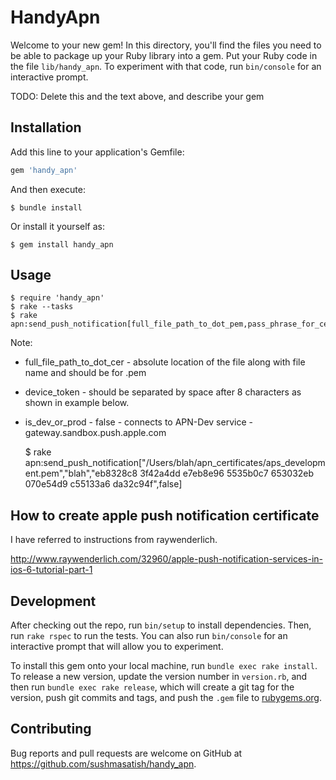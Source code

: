 # HandyApn

Welcome to your new gem! In this directory, you'll find the files you need to be able to package up your Ruby library into a gem. Put your Ruby code in the file `lib/handy_apn`. To experiment with that code, run `bin/console` for an interactive prompt.

TODO: Delete this and the text above, and describe your gem

## Installation

Add this line to your application's Gemfile:

```ruby
gem 'handy_apn'
```

And then execute:

    $ bundle install

Or install it yourself as:

    $ gem install handy_apn

## Usage

	$ require 'handy_apn'
	$ rake --tasks
	$ rake apn:send_push_notification[full_file_path_to_dot_pem,pass_phrase_for_certificate,device_token,is_dev_or_prod]

Note:

* full_file_path_to_dot_cer - absolute location of the file along with file name and should be for .pem

* device_token - should be separated by space after 8 characters as shown in example below.

* is_dev_or_prod - false - connects to APN-Dev service - gateway.sandbox.push.apple.com


	$ rake apn:send_push_notification["/Users/blah/apn_certificates/aps_development.pem","blah","eb8328c8 3f42a4dd e7eb8e96 5535b0c7 653032eb 070e54d9 c55133a6 da32c94f",false]

## How to create apple push notification certificate

 I have referred to instructions from raywenderlich.

http://www.raywenderlich.com/32960/apple-push-notification-services-in-ios-6-tutorial-part-1

## Development

After checking out the repo, run `bin/setup` to install dependencies. Then, run `rake rspec` to run the tests. You can also run `bin/console` for an interactive prompt that will allow you to experiment.

To install this gem onto your local machine, run `bundle exec rake install`. To release a new version, update the version number in `version.rb`, and then run `bundle exec rake release`, which will create a git tag for the version, push git commits and tags, and push the `.gem` file to [rubygems.org](https://rubygems.org).

## Contributing

Bug reports and pull requests are welcome on GitHub at https://github.com/sushmasatish/handy_apn.

